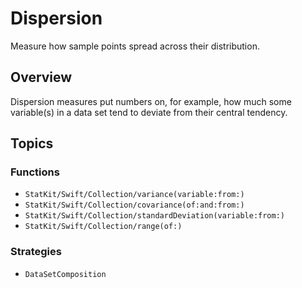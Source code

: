 # Dispersion

Measure how sample points spread across their distribution.

## Overview

Dispersion measures put numbers on, for example, how much some variable(s) in a data set tend to deviate from their central tendency. 

## Topics

### Functions

- ``StatKit/Swift/Collection/variance(variable:from:)``
- ``StatKit/Swift/Collection/covariance(of:and:from:)``
- ``StatKit/Swift/Collection/standardDeviation(variable:from:)``
- ``StatKit/Swift/Collection/range(of:)``

### Strategies

- ``DataSetComposition``

